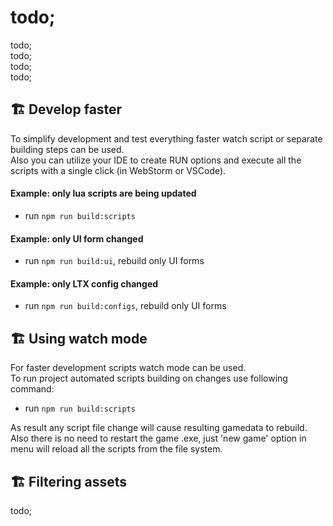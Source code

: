 # todo;

todo; <br/>
todo; <br/>
todo; <br/>
todo; <br/>

## 🏗️ Develop faster

To simplify development and test everything faster watch script or separate building steps can be used. <br/>
Also you can utilize your IDE to create RUN options and execute all the scripts with a single click (in WebStorm or VSCode).

#### Example: only lua scripts are being updated

- run `npm run build:scripts`

#### Example: only UI form changed

- run `npm run build:ui`, rebuild only UI forms

#### Example: only LTX config changed

- run `npm run build:configs`, rebuild only UI forms

## 🏗️ Using watch mode

For faster development scripts watch mode can be used. <br/>
To run project automated scripts building on changes use following command:

- run `npm run build:scripts`

As result any script file change will cause resulting gamedata to rebuild. <br/>
Also there is no need to restart the game .exe, just 'new game' option in menu will reload all the scripts from the file system.

## 🏗️ Filtering assets

todo; <br/>

